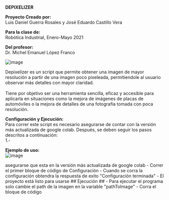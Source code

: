 **DEPIXELIZER**

**Proyecto Creado por:**<br />
Luis Daniel Guerra Rosales y José Eduardo Castillo Vera<br />

**Para la clase de:**<br />
Robótica Industrial, Enero-Mayo 2021<br />

**Del profesor:**<br />
Dr. Michel Emanuel López Franco<br />

![image](https://user-images.githubusercontent.com/75276451/119406751-d6405500-bca8-11eb-8dd3-9c66b2d0cb48.png)

Depixelizer es un script que permite obtener una imagen de mayor resolución a partir de una imagen poco pixeleada, permitiendole al usuario observar más detalles con mayor claridad. <br /> <br />
Tiene por objetivo ser una herramienta sencilla, eficaz y accesible para aplicarla en situaciones como la mejora de imágenes de placas de automóviles o la mejora de detalles de una fotografía tomada con poca resolución.

**Configuración y Ejecución:**<br />
Para correr este script es necesario asegurarse de contar con la versión más actualizada de google colab. Después, se deben seguir los pasos descritos a continuación:<br />
1.- 

**Ejemplo de uso:**<br />
![image](https://user-images.githubusercontent.com/75276451/119409175-82d00600-bcac-11eb-89ff-8cde7e5f8394.png)

asegurarse que esta en la versión más actualizada de google colab  - Correr el primer bloque de código de Configuración  - Cuando se corra la configuración obtendra la respuesta de exito "Configuración terminada"  - El proyecto está listo para usarse   ## Ejecución ##  - Para ejecutar el programa solo cambie el path de la imagen en la variable "pathToImage"  - Corra el bloque de código
